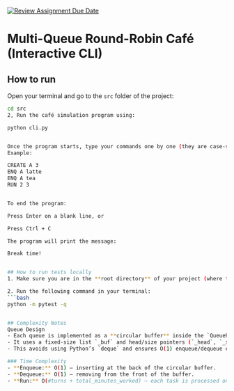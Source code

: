[![Review Assignment Due Date](https://classroom.github.com/assets/deadline-readme-button-22041afd0340ce965d47ae6ef1cefeee28c7c493a6346c4f15d667ab976d596c.svg)](https://classroom.github.com/a/JWEh_q2R)
# Multi-Queue Round-Robin Café (Interactive CLI)

## How to run

Open your terminal and go to the `src` folder of the project:
   ```bash
   cd src
   2, Run the café simulation program using:

python cli.py


Once the program starts, type your commands one by one (they are case-sensitive).
Example:

CREATE A 3
ENQ A latte
ENQ A tea
RUN 2 3


To end the program:

Press Enter on a blank line, or

Press Ctrl + C

The program will print the message:

Break time!


## How to run tests locally
1. Make sure you are in the **root directory** of your project (where the `src/` and `tests/` folders are located).

2. Run the following command in your terminal:
   ```bash
   python -m pytest -q


## Complexity Notes
 Queue Design
- Each queue is implemented as a **circular buffer** inside the `QueueRR` class (see `scheduler.py`).
- It uses a fixed-size list `_buf` and head/size pointers (`_head`, `_size`) to allow constant-time operations.
- This avoids using Python’s `deque` and ensures O(1) enqueue/dequeue efficiency.

### Time Complexity
- **Enqueue:** O(1) — inserting at the back of the circular buffer.  
- **Dequeue:** O(1) — removing from the front of the buffer.  
- **Run:** O(#turns + total_minutes_worked) — each task is processed once per turn until completion.
